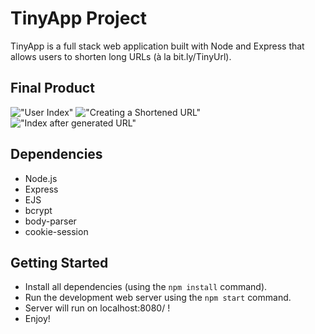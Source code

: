# TinyApp Project

TinyApp is a full stack web application built with Node and Express that allows users to shorten long URLs (à la bit.ly/TinyUrl).

## Final Product
!["User Index"](#)
!["Creating a Shortened URL"](#)
!["Index after generated URL"](#)

## Dependencies

- Node.js
- Express
- EJS
- bcrypt
- body-parser
- cookie-session

## Getting Started

- Install all dependencies (using the `npm install` command).
- Run the development web server using the `npm start` command.
- Server will run on localhost:8080/ !
- Enjoy!
